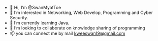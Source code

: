 - 👋 Hi, I’m @SwanMyatToe
- 👀 I’m interested in Networking, Web Develop, Programming and Cyber Security.
- 🌱 I’m currently learning Java.
- 💞️ I’m looking to collaborate on knowledge sharing of programming
- 📫 you can connect me by mail kweeswan19@gmail.com

<!---
SwanMyatToe/SwanMyatToe is a ✨ special ✨ repository because its `README.md` (this file) appears on your GitHub profile.
You can click the Preview link to take a look at your changes.
--->
